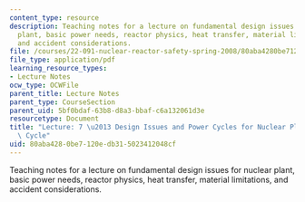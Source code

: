 ```yaml
---
content_type: resource
description: Teaching notes for a lecture on fundamental design issues for nuclear
  plant, basic power needs, reactor physics, heat transfer, material limitations,
  and accident considerations.
file: /courses/22-091-nuclear-reactor-safety-spring-2008/80aba4280be7120edb315023412048cf_MIT22_091S08_lec07note.pdf
file_type: application/pdf
learning_resource_types:
- Lecture Notes
ocw_type: OCWFile
parent_title: Lecture Notes
parent_type: CourseSection
parent_uid: 5bf0bdaf-63b8-d8a3-bbaf-c6a132061d3e
resourcetype: Document
title: "Lecture: 7 \u2013 Design Issues and Power Cycles for Nuclear Plants - Rankine\
  \ Cycle"
uid: 80aba428-0be7-120e-db31-5023412048cf
---
```

Teaching notes for a lecture on fundamental design issues for nuclear plant, basic power needs, reactor physics, heat transfer, material limitations, and accident considerations.

